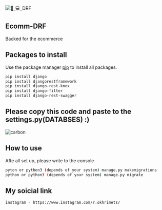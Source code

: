 
![👨_💻_DRF](https://user-images.githubusercontent.com/94143966/155389429-656125a4-d1ff-4fb2-8121-1bf9935381e3.png)

## Ecomm-DRF
Backed for the ecommerce
## Packages to install
Use the package manager [pip](https://pip.pypa.io/en/stable/) to install all packages.

```bash
pip install django
pip install djangorestframework
pip install django-rest-knox
pip install django-filter
pip install django-rest-swagger
```


## Please copy this code and paste to the settings.py(DATABSES) :)

![carbon](https://user-images.githubusercontent.com/94143966/155505542-2dd4a53c-7b33-4134-ac14-aee140b1c69b.png)

## How to use
Afte all set up, please write to the console
```bash
pyton or python3 (depends of your system) manage.py makemigrations
python or python3 (depends of your system) manage.py migrate
```
## My soicial link
```bash
instagram - https://www.instagram.com/r.okhrimets/
```
